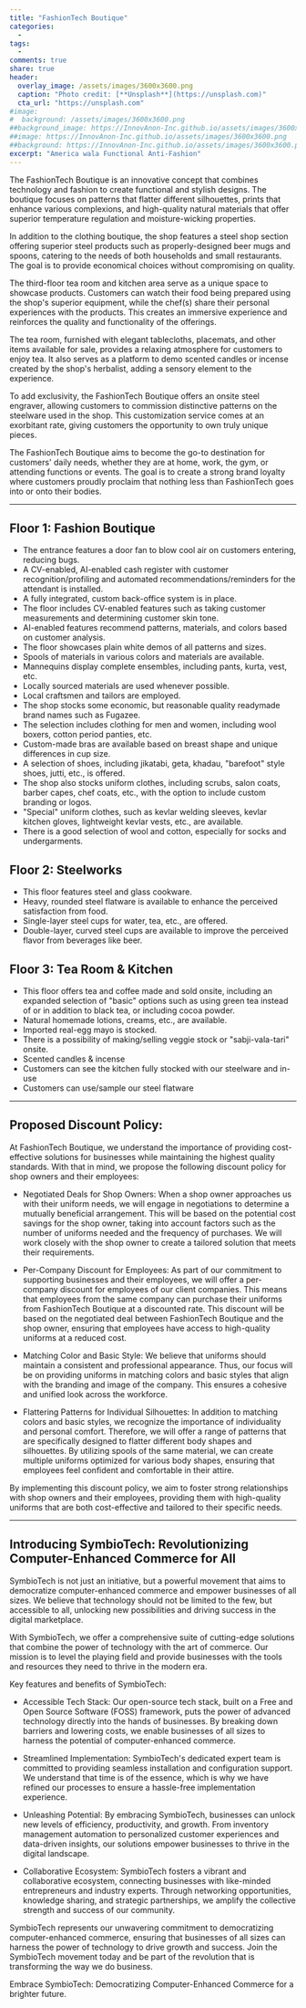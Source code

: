 ```yaml
---
title: "FashionTech Boutique"
categories:
  - 
tags:
  - 
comments: true
share: true
header:
  overlay_image: /assets/images/3600x3600.png
  caption: "Photo credit: [**Unsplash**](https://unsplash.com)"
  cta_url: "https://unsplash.com"
#image:
#  background: /assets/images/3600x3600.png
##background_image: https://InnovAnon-Inc.github.io/assets/images/3600x3600.png
##image: https://InnovAnon-Inc.github.io/assets/images/3600x3600.png
##background: https://InnovAnon-Inc.github.io/assets/images/3600x3600.png
excerpt: "America wala Functional Anti-Fashion"
---
```


The FashionTech Boutique is an innovative concept that combines technology and fashion to create functional and stylish designs. The boutique focuses on patterns that flatter different silhouettes, prints that enhance various complexions, and high-quality natural materials that offer superior temperature regulation and moisture-wicking properties.

In addition to the clothing boutique, the shop features a steel shop section offering superior steel products such as properly-designed beer mugs and spoons, catering to the needs of both households and small restaurants. The goal is to provide economical choices without compromising on quality.

The third-floor tea room and kitchen area serve as a unique space to showcase products. Customers can watch their food being prepared using the shop's superior equipment, while the chef(s) share their personal experiences with the products. This creates an immersive experience and reinforces the quality and functionality of the offerings.

The tea room, furnished with elegant tablecloths, placemats, and other items available for sale, provides a relaxing atmosphere for customers to enjoy tea. It also serves as a platform to demo scented candles or incense created by the shop's herbalist, adding a sensory element to the experience.

To add exclusivity, the FashionTech Boutique offers an onsite steel engraver, allowing customers to commission distinctive patterns on the steelware used in the shop. This customization service comes at an exorbitant rate, giving customers the opportunity to own truly unique pieces.

The FashionTech Boutique aims to become the go-to destination for customers' daily needs, whether they are at home, work, the gym, or attending functions or events. The goal is to create a strong brand loyalty where customers proudly proclaim that nothing less than FashionTech goes into or onto their bodies.

-----

## Floor 1: Fashion Boutique

- The entrance features a door fan to blow cool air on customers entering, reducing bugs.
- A CV-enabled, AI-enabled cash register with customer recognition/profiling and automated recommendations/reminders for the attendant is installed.
- A fully integrated, custom back-office system is in place.
- The floor includes CV-enabled features such as taking customer measurements and determining customer skin tone.
- AI-enabled features recommend patterns, materials, and colors based on customer analysis.
- The floor showcases plain white demos of all patterns and sizes.
- Spools of materials in various colors and materials are available.
- Mannequins display complete ensembles, including pants, kurta, vest, etc.
- Locally sourced materials are used whenever possible.
- Local craftsmen and tailors are employed.
- The shop stocks some economic, but reasonable quality readymade brand names such as Fugazee.
- The selection includes clothing for men and women, including wool boxers, cotton period panties, etc.
- Custom-made bras are available based on breast shape and unique differences in cup size.
- A selection of shoes, including jikatabi, geta, khadau, "barefoot" style shoes, jutti, etc., is offered.
- The shop also stocks uniform clothes, including scrubs, salon coats, barber capes, chef coats, etc., with the option to include custom branding or logos.
- "Special" uniform clothes, such as kevlar welding sleeves, kevlar kitchen gloves, lightweight kevlar vests, etc., are available.
- There is a good selection of wool and cotton, especially for socks and undergarments.

## Floor 2: Steelworks

- This floor features steel and glass cookware.
- Heavy, rounded steel flatware is available to enhance the perceived satisfaction from food.
- Single-layer steel cups for water, tea, etc., are offered.
- Double-layer, curved steel cups are available to improve the perceived flavor from beverages like beer.

## Floor 3: Tea Room & Kitchen

- This floor offers tea and coffee made and sold onsite, including an expanded selection of "basic" options such as using green tea instead of or in addition to black tea, or including cocoa powder.
- Natural homemade lotions, creams, etc., are available.
- Imported real-egg mayo is stocked.
- There is a possibility of making/selling veggie stock or "sabji-vala-tari" onsite.
- Scented candles & incense
- Customers can see the kitchen fully stocked with our steelware and in-use
- Customers can use/sample our steel flatware

-----

## Proposed Discount Policy:

At FashionTech Boutique, we understand the importance of providing cost-effective solutions for businesses while maintaining the highest quality standards. With that in mind, we propose the following discount policy for shop owners and their employees:

- Negotiated Deals for Shop Owners: When a shop owner approaches us with their uniform needs, we will engage in negotiations to determine a mutually beneficial arrangement. This will be based on the potential cost savings for the shop owner, taking into account factors such as the number of uniforms needed and the frequency of purchases. We will work closely with the shop owner to create a tailored solution that meets their requirements.

- Per-Company Discount for Employees: As part of our commitment to supporting businesses and their employees, we will offer a per-company discount for employees of our client companies. This means that employees from the same company can purchase their uniforms from FashionTech Boutique at a discounted rate. This discount will be based on the negotiated deal between FashionTech Boutique and the shop owner, ensuring that employees have access to high-quality uniforms at a reduced cost.

- Matching Color and Basic Style: We believe that uniforms should maintain a consistent and professional appearance. Thus, our focus will be on providing uniforms in matching colors and basic styles that align with the branding and image of the company. This ensures a cohesive and unified look across the workforce.

- Flattering Patterns for Individual Silhouettes: In addition to matching colors and basic styles, we recognize the importance of individuality and personal comfort. Therefore, we will offer a range of patterns that are specifically designed to flatter different body shapes and silhouettes. By utilizing spools of the same material, we can create multiple uniforms optimized for various body shapes, ensuring that employees feel confident and comfortable in their attire.

By implementing this discount policy, we aim to foster strong relationships with shop owners and their employees, providing them with high-quality uniforms that are both cost-effective and tailored to their specific needs.

-----

## Introducing SymbioTech: Revolutionizing Computer-Enhanced Commerce for All

SymbioTech is not just an initiative, but a powerful movement that aims to democratize computer-enhanced commerce and empower businesses of all sizes. We believe that technology should not be limited to the few, but accessible to all, unlocking new possibilities and driving success in the digital marketplace.

With SymbioTech, we offer a comprehensive suite of cutting-edge solutions that combine the power of technology with the art of commerce. Our mission is to level the playing field and provide businesses with the tools and resources they need to thrive in the modern era.

Key features and benefits of SymbioTech:

- Accessible Tech Stack: Our open-source tech stack, built on a Free and Open Source Software (FOSS) framework, puts the power of advanced technology directly into the hands of businesses. By breaking down barriers and lowering costs, we enable businesses of all sizes to harness the potential of computer-enhanced commerce.

- Streamlined Implementation: SymbioTech's dedicated expert team is committed to providing seamless installation and configuration support. We understand that time is of the essence, which is why we have refined our processes to ensure a hassle-free implementation experience.

- Unleashing Potential: By embracing SymbioTech, businesses can unlock new levels of efficiency, productivity, and growth. From inventory management automation to personalized customer experiences and data-driven insights, our solutions empower businesses to thrive in the digital landscape.

- Collaborative Ecosystem: SymbioTech fosters a vibrant and collaborative ecosystem, connecting businesses with like-minded entrepreneurs and industry experts. Through networking opportunities, knowledge sharing, and strategic partnerships, we amplify the collective strength and success of our community.

SymbioTech represents our unwavering commitment to democratizing computer-enhanced commerce, ensuring that businesses of all sizes can harness the power of technology to drive growth and success. Join the SymbioTech movement today and be part of the revolution that is transforming the way we do business.

Embrace SymbioTech: Democratizing Computer-Enhanced Commerce for a brighter future.
